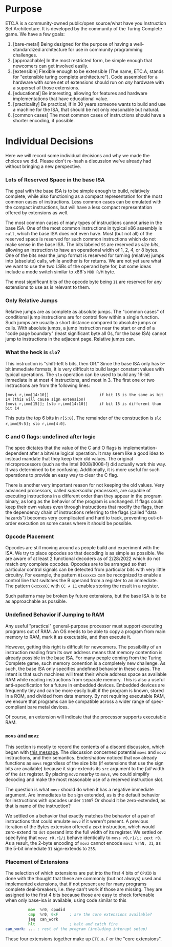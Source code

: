 # Purpose

ETC.A is a community-owned public/open source/what have you Instruction Set Architecture. It is developed by the community of the Turing Complete game. We have a few goals:
1) [bare-metal] Being designed for the purpose of having a well-standardized architecture for use in community programming challenges.
2) [approachable] In the most restricted form, be simple enough that newcomers can get involved easily.
3) [extensible] Flexible enough to be extensible (The name, ETC.A, stands for "extensible turing complete architecture"). Code assembled for a hardware with some set of extensions should run on _any_ hardware with a superset of those extensions.
4) [educational] Be interesting, allowing for features and hardware implementations that have educational value.
5) [practicality] Be practical; if in 30 years someone wants to build and use a machine for the ISA, that should be not only reasonable but natural.
6) [common cases] The most common cases of instructions should have a shorter encoding, if possible.

# Individual Decisions

Here we will record some individual decisions and why we made the choices we did. Please don't re-hash a discussion we've already had without bringing a new perspective.

### Lots of Reserved Space in the base ISA

The goal with the base ISA is to be simple enough to build, relatively complete, while also functioning as a compact representation for the most common cases of instructions.
Less common cases can be emulated with the compact instructions, but will have a less compact representation offered by extensions as well.

The most common cases of many types of instructions cannot arise in the base ISA. One of the most common instructions in typical x86 assembly is `call`, which the base ISA
does not even have. Most (but not all) of the reserved space is reserved for such common instructions which do not make sense in the base ISA. The bits labeled `SS` are reserved
as _size bits_, allowing an instruction to have an operational width of 1, 2, 4, or 8 bytes. One of the bits near the jump format is reserved for turning (relative) jumps into
(absolute) calls, while another is for returns. We are not yet sure what we want to use the two LSBs of the operand byte for, but some ideas include a mode switch similar to
x86's `MOD R/M` byte.

The most significant bits of the opcode byte being `11` are reserved for any extensions to use as is relevant to them.

### Only Relative Jumps

Relative jumps are as complete as absolute jumps. The "common cases" of conditional jump instructions are for control flow within a single function.
Such jumps are usually a short distance compared to absolute jumps or calls. With absolute jumps, a jump instruction near the start or end of a "code page boundary"
(least significant byte all 0s, for the base ISA) cannot jump to instructions in the adjacent page. Relative jumps can.

### What the heck is `slo`?

This instruction is "shift-left 5 bits, then OR." Since the base ISA only has 5-bit immediate formats, it is very difficult to build larger constant values with typical operations.
The `slo` operation can be used to build any 16-bit immediate in at most 4 instructions, and most in 3. The first one or two instructions are from the following lines:
```
[movi r,imm[14:10]]                      if bit 15 is the same as bit 14 (this will cause sign extension)
[movi r,imm[15]]; [slo r,imm[14:10]]     if bit 15 is different than bit 14
```
This puts the top 6 bits in `r[5:0]`. The remainder of the construction is `slo r,imm[9:5]; slo r,imm[4:0]`.

### C and O flags: undefined after logic

The spec dictates that the value of the C and O flags is implementation-dependent after a bitwise logical operation. It may seem like a good idea to instead mandate that they
keep their old values. The original microprocessors (such as the Intel 8008/8008-1) did actually work this way. It was determined to be confusing. Additionally, it is more
useful for such operations to provide an easy way to clear the C flag.

There is another very important reason for not keeping the old values. Very advanced processors, called _superscalar processors_, are capable of executing instructions in
a different order than they appear in the program binary, as long as the behavior of the program is unchanged. If flags could keep their own values even through instructions
that modify the flags, then the dependency chain of instructions referring to the flags (called "data hazards") becomes very complicated and hard to track, preventing
out-of-order execution on some cases where it should be possible.

### Opcode Placement

Opcodes are still moving around as people build and experiment with the ISA. We try to place opcodes so that decoding is as simple as possible. We are aware of at least 2 
functional decoders as of 2/28/2022 which do not match _any_ complete opcodes. Opcodes are to be arranged so that particular control signals can be detected from particular bits
with very little circuitry. For example, the pattern `01xxxxxx` can be recognized to enable a control line that switches the B operand from a register to an immediate.
The pattern `0xxxxxCC` with `CC ≠ 11` enables storing the result in a register.

Such patterns may be broken by future extensions, but the base ISA is to be as approachable as possible.

### Undefined Behavior if Jumping to RAM

Any useful "practical" general-purpose processor must support executing programs out of RAM. An OS needs to be able to copy a program from main memory to RAM, mark
it as executable, and then execute it.

However, getting this right is difficult for newcomers. The possibility of an instruction reading from its own address means that memory contention is already
possible in the base ISA. For many people coming from the Turing Complete game, such memory conention is a completely new challenge. As such, the base ISA only specifies
undefined behavior in these cases. The intent is that such machines will treat their whole address space as available RAM while reading instructions from separate memory.
This is also a useful anti-specification for a future in embedded devices. Embedded devices are frequently tiny and can be more easily built if the program is known,
stored in a ROM, and divided from data memory. By not requiring executable RAM, we ensure that programs can be compatible across a wider range of spec-compliant
bare metal devices.

Of course, an extension will indicate that the processor supports executable RAM.

### `movs` and `movz`

This section is mostly to record the contents of a discord discussion, which began with [this message](https://discord.com/channels/828292123936948244/946806826756882552/947890406631280670). 
The discussion concerned potential `movs` and `movz` instructions, and their semantics. Endershadow noticed that `mov` already functions as `movs` regardless of
the size bits (if extensions that use the sign bits are available) because it sign-extends its `src` argument to the _full_ width of the `dst` register.
By placing `movz` nearby to `movs`, we could simplify decoding and make the most reasonable use of a reserved instruction slot.

The question is what `movz` should do when it has a negative immediate argument. Are immediates to be sign extended, as is the default behavior for instructions
with opcodes under `1100`? Or should it be zero-extended, as that is name of the instruction?

We settled on a behavior that exactly matches the behavior of a pair of instructions that could emulate `movz` if it weren't present. A previous iteration of the
Bytes extension offered a `zext` instruction, which would zero-extend its `dst` operand into the full width of its register. We settled on specifying that `movz r0,r1/i`
behave identically to `movs r0,r1/i; zext r0`. As a result, the 2-byte encoding of `movz` cannot encode `movz %rhN, 31`, as the 5-bit immediate `31` sign-extends to `255`.

### Placement of Extensions

The selection of which extensions are put into the first 4 bits of `CPUID` is done with the thought that these are commonly (but not always) used and implemented extensions, that if not present are for many programs complete deal-breakers, i.e. they can't work if those are missing. They are assigned to the first 4 bits because those are easy to check for/enable when only base-isa is available, using code similar to this

```asm
          mov  %r0, cpudid
          cmp  %r0, 0xF     ; are the core extensions available?
          jeq  can_work
          hlt               ; halt and catch fire
can_work: ... ; rest of the program (including interupt setup)
```
These four extensions together make up `ETC.a.F` or the "core extensions".
